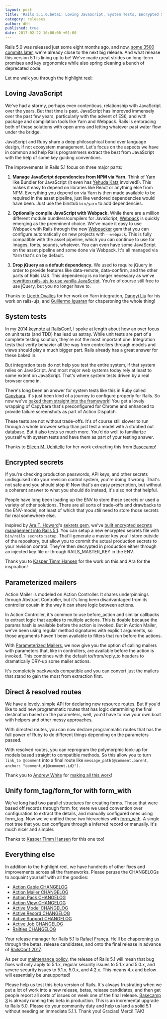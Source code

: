 ```yaml
---
layout: post
title: 'Rails 5.1.0.beta1: Loving JavaScript, System Tests, Encrypted Secrets, and more'
category: releases
author: dhh
published: true
date: 2017-02-22 16:00:00 +01:00
---
```

Rails 5.0 was released just some eight months ago, and now, [some 3500 commits later](https://github.com/rails/rails/compare/v5.0.0...master/), we're already close to the next big release. And what release this version 5.1 is lining up to be! We've made great strides on long-term promises and key ergonomics while also spring cleaning a bunch of deprecated code.

Let me walk you through the highlight reel:


## Loving JavaScript

We've had a stormy, perhaps even contentious, relationship with JavaScript over the years. But that time is past. JavaScript has improved immensely over the past few years, particularly with the advent of ES6, and with package and compilation tools like Yarn and Webpack. Rails is embracing both of these solutions with open arms and letting whatever past water flow under the bridge.

JavaScript and Ruby share a deep philosophical bond over language design, if not ecosystem management. Let's focus on the aspects we have in common and help Rails programmers extract the best from JavaScript with the help of some key guiding conventions.

The improvements in Rails 5.1 focus on three major parts:

1. **Manage JavaScript dependencies from NPM via Yarn.** Think of [Yarn](https://yarnpkg.com/en/) like Bundler for JavaScript (it even has [Yehuda Katz](https://github.com/wycats) involved!). This makes it easy to depend on libraries like React or anything else from NPM. Everything you depend on via Yarn is then made available to be required in the asset pipeline, just like vendored dependencies would have been. Just use the binstub `bin/yarn` to add dependencies.

2. **Optionally compile JavaScript with Webpack.** While there are a million different module bundlers/compilers for JavaScript, [Webpack](https://webpack.github.io/) is quickly emerging as the preeminent choice. We've made it easy to use Webpack with Rails through the new [Webpacker](https://github.com/rails/webpacker) gem that you can configure automatically on new projects with `--webpack`. This is fully compatible with the asset pipeline, which you can continue to use for images, fonts, sounds, whatever. You can even have some JavaScript on the asset pipeline and some done via Webpack. It's all managed via Yarn that's on by default.

3. **Drop jQuery as a default dependency.** We used to require jQuery in order to provide features like data-remote, data-confirm, and the other parts of Rails UJS. This dependency is no longer necessary as we've [rewritten rails-ujs to use vanilla JavaScript](https://github.com/rails/rails-ujs). You're of course still free to use jQuery, but you no longer have to.


Thanks to [Liceth Ovalles](https://github.com/Liceth) for her work on Yarn integration, [Dangyi Liu](https://github.com/liudangyi) for his work on rails-ujs, and [Guillermo Iguaran](https://github.com/guilleiguaran) for chaperoning the whole thing!


## System tests

In my [2014 keynote at RailsConf](https://www.youtube.com/watch?v=9LfmrkyP81M), I spoke at length about how an over focus on unit tests (and TDD) has lead us astray. While unit tests are part of a complete testing solution, they're not the most important one. Integration tests that verify behavior all the way from controllers through models and views should play a much bigger part. Rails already has a great answer for these baked in.

But integration tests do not help you test the entire system, if that system relies on JavaScript. And most major web systems today rely at least to some extent on JavaScript. That's where system tests driven by a real browser come in.

There's long been an answer for system tests like this in Ruby called [Capybara](http://teamcapybara.github.io/capybara/). It's just been kind of a journey to configure properly for Rails. So now we've [baked them straight into the framework](https://github.com/rails/rails/blob/658b5244356feba2b262e87d8b333c5a46999a5d/actionpack/lib/action_dispatch/system_test_case.rb#L11)! You get a lovely wrapping of Capybara that's preconfigured for Chrome and enhanced to provide failure screenshots as part of Action Dispatch.

These tests are not without trade-offs. It's of course still slower to run through a whole browser setup than just test a model with a stubbed out database. But it also tests so much more. You'd do well to familiarize yourself with system tests and have them as part of your testing answer.

Thanks to [Eileen M. Uchitelle](https://github.com/eileencodes) for her work extracting this from [Basecamp](https://basecamp.com)!


## Encrypted secrets

If you're checking production passwords, API keys, and other secrets undisguised into your revision control system, you're doing it wrong. That's not safe and you should stop it! Now that's an easy prescription, but without a coherent answer to what you should do instead, it's also not that helpful.

People have long been loading up the ENV to store these secrets or used a variety of other solutions. There are all sorts of trade-offs and drawbacks to the ENV-model, not least of which that you _still_ need to store those secrets for real somewhere else.

Inspired by [Ara T. Howard](https://github.com/ahoward)'s [sekrets gem](https://github.com/ahoward/sekrets), we've [built encrypted secrets management into Rails 5.1](https://github.com/rails/rails/pull/28038). You can setup a new encrypted secrets file with `bin/rails secrets:setup`. That'll generate a master key you'll store outside of the repository, but allow you to commit the actual production secrets to your revision control. They're then decrypted in production either through an injected key file or through RAILS_MASTER_KEY in the ENV.

Thank you to [Kasper Timm Hansen][kasper] for the work on this and Ara for the inspiration!


## Parameterized mailers

Action Mailer is modeled on Action Controller. It shares underpinnings through Abstract Controller, but it's long been disadvantaged from its controller cousin in the way it can share logic between actions.

In Action Controller, it's common to use before_action and similar callbacks to extract logic that applies to multiple actions. This is doable because the params hash is available before the action is invoked. But in Action Mailer, we've been using regular method signatures with explicit arguments, so those arguments haven't been available to filters that run before the actions.

With [Parameterized Mailers](https://github.com/rails/rails/blob/2dadf73891431ff16709ae41ccb552a56ce34c32/actionmailer/lib/action_mailer/parameterized.rb), we now give you the option of calling mailers with parameters that, like in controllers, are available before the action is invoked. This combines with the default to/from/reply_to headers to dramatically DRY-up some mailer actions.

It's completely backwards compatible and you can convert just the mailers that stand to gain the most from extraction first.


## Direct & resolved routes

We have a lovely, simple API for declaring new resource routes. But if you'd like to add new programmatic routes that has logic determining the final destination based on the parameters, well, you'd have to row your own boat with helpers and other messy approaches.

With directed routes, you can now declare programmatic routes that has the full power of Ruby to do different things depending on the parameters passed.

With resolved routes, you can reprogram the polymorphic look-up for models based straight to compatible methods. So this allow you to turn `link_to @comment` into a final route like `message_path(@comment.parent, anchor: "comment_#{@comment.id}")`.

Thank you to [Andrew White](https://github.com/pixeltrix) for [making all this work](https://github.com/rails/rails/pull/23138)!


## Unify form_tag/form_for with form_with

We've long had two parallel structures for creating forms. Those that were based off records through form_for, were we used convention over configuration to extract the details, and manually configured ones using form_tag. Now we've unified these two hierarchies with [form_with](https://github.com/rails/rails/issues/25197). A single root tree that you can configure through a inferred record or manually. It's much nicer and simpler.

Thanks to [Kasper Timm Hansen][kasper] for this one too!


## Everything else

In addition to the highlight reel, we have hundreds of other fixes and improvements across all the frameworks. Please peruse the CHANGELOGs to acquaint yourself with all the goodies:

* [Action Cable CHANGELOG](https://github.com/rails/rails/blob/v5.1.0.beta1/actioncable/CHANGELOG.md)
* [Action Mailer CHANGELOG](https://github.com/rails/rails/blob/v5.1.0.beta1/actionmailer/CHANGELOG.md)
* [Action Pack CHANGELOG](https://github.com/rails/rails/blob/v5.1.0.beta1/actionpack/CHANGELOG.md)
* [Action View CHANGELOG](https://github.com/rails/rails/blob/v5.1.0.beta1/actionview/CHANGELOG.md)
* [Active Model CHANGELOG](https://github.com/rails/rails/blob/v5.1.0.beta1/activemodel/CHANGELOG.md)
* [Active Record CHANGELOG](https://github.com/rails/rails/blob/v5.1.0.beta1/activerecord/CHANGELOG.md)
* [Active Support CHANGELOG](https://github.com/rails/rails/blob/v5.1.0.beta1/activesupport/CHANGELOG.md)
* [Active Job CHANGELOG](https://github.com/rails/rails/blob/v5.1.0.beta1/activejob/CHANGELOG.md)
* [Railties CHANGELOG](https://github.com/rails/rails/blob/v5.1.0.beta1/railties/CHANGELOG.md)

Your release manager for Rails 5.1 is [Rafael França][rafaelfranca]. He'll be chaperoning us through the betas, release candidates, and onto the final release in advance of [RailsConf 2017](http://railsconf.com/).

As per our [maintenance policy][maintenance-policy], the release of Rails 5.1 will mean that bug fixes will only apply to 5.1.x, regular security issues to 5.1.x and 5.0.x, and severe security issues to 5.1.x, 5.0.x, and 4.2.x. This means 4.x and below will essentially be unsupported!

Please help us test this beta version of Rails. It's always frustrating when we put a lot of work into a new release, betas, release candidates, and then get people report all sorts of issues on week one of the final release. [Basecamp 3](https://basecamp.com) is already running this beta in production. This is an incremental upgrade to Rails 5.0. Please do your community duty and help us land a solid 5.1 without needing an immediate 5.1.1. Thank you! Gracias! Merci! TAK!


[kasper]: https://github.com/kaspth
[rafaelfranca]: https://github.com/rafaelfranca
[maintenance-policy]: http://guides.rubyonrails.org/maintenance_policy.html
